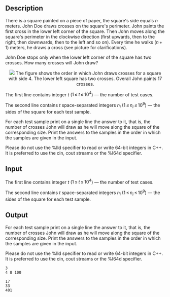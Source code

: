 ## Description

<div><p>There is a square painted on a piece of paper, the square's side equals <span class="tex-span"><i>n</i></span> meters. John Doe draws crosses on the square's perimeter. John paints the first cross in the lower left corner of the square. Then John moves along the square's perimeter in the clockwise direction (first upwards, then to the right, then downwards, then to the left and so on). Every time he walks <span class="tex-span">(<i>n</i> + 1)</span> meters, he draws a cross (see picture for clarifications).</p><p>John Doe stops only when the lower left corner of the square has two crosses. How many crosses will John draw?</p><center> <img class="tex-graphics" src="file://O5kIITk1.png" style="max-width: 100.0%;max-height: 100.0%;"> <span class="tex-font-size-script"> The figure shows the order in which John draws crosses for a square with side <span class="tex-span">4</span>. The lower left square has two crosses. Overall John paints <span class="tex-span">17</span> crosses. </span> </center></div><div class="input-specification"><p>The first line contains integer <span class="tex-span"><i>t</i></span> (<span class="tex-span">1 ≤ <i>t</i> ≤ 10<sup class="upper-index">4</sup></span>) — the number of test cases. </p><p>The second line contains <span class="tex-span"><i>t</i></span> space-separated integers <span class="tex-span"><i>n</i><sub class="lower-index"><i>i</i></sub></span> (<span class="tex-span">1 ≤ <i>n</i><sub class="lower-index"><i>i</i></sub> ≤ 10<sup class="upper-index">9</sup></span>) — the sides of the square for each test sample.</p></div><div class="output-specification"><p>For each test sample print on a single line the answer to it, that is, the number of crosses John will draw as he will move along the square of the corresponding size. Print the answers to the samples in the order in which the samples are given in the input.</p><p>Please do not use the <span class="tex-font-style-tt">%lld</span> specifier to read or write 64-bit integers in С++. It is preferred to use the <span class="tex-font-style-tt">cin</span>, <span class="tex-font-style-tt">cout</span> streams or the <span class="tex-font-style-tt">%I64d</span> specifier. </p></div>

## Input

<p>The first line contains integer <span class="tex-span"><i>t</i></span> (<span class="tex-span">1 ≤ <i>t</i> ≤ 10<sup class="upper-index">4</sup></span>) — the number of test cases. </p><p>The second line contains <span class="tex-span"><i>t</i></span> space-separated integers <span class="tex-span"><i>n</i><sub class="lower-index"><i>i</i></sub></span> (<span class="tex-span">1 ≤ <i>n</i><sub class="lower-index"><i>i</i></sub> ≤ 10<sup class="upper-index">9</sup></span>) — the sides of the square for each test sample.</p>

## Output

<p>For each test sample print on a single line the answer to it, that is, the number of crosses John will draw as he will move along the square of the corresponding size. Print the answers to the samples in the order in which the samples are given in the input.</p><p>Please do not use the <span class="tex-font-style-tt">%lld</span> specifier to read or write 64-bit integers in С++. It is preferred to use the <span class="tex-font-style-tt">cin</span>, <span class="tex-font-style-tt">cout</span> streams or the <span class="tex-font-style-tt">%I64d</span> specifier. </p>





```input1
3
4 8 100

```




```output1
17
33
401

```


